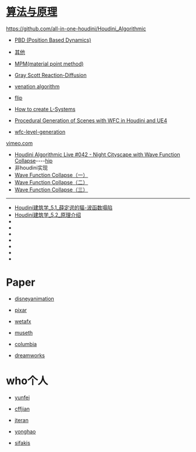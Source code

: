 # [算法与原理](https://github.com/all-in-one-houdini/Houdini_Algorithmic)

https://github.com/all-in-one-houdini/Houdini_Algorithmic

* [PBD (Position Based Dynamics)](https://github.com/FofightFong/All_In_One/blob/master/HoudiniAlgorithmic/pbd.md)
* [其他](https://github.com/FofightFong/All_In_One/blob/master/HoudiniAlgorithmic/others.md)
* [MPM(material point method)](https://github.com/FofightFong/All_In_One/blob/master/HoudiniAlgorithmic/mpm.md)
* [Gray Scott Reaction-Diffusion](https://github.com/FofightFong/All_In_One/blob/master/HoudiniAlgorithmic/GrayScottReactionDiffusion.md)

* [venation algorithm](https://github.com/FofightFong/All_In_One/blob/master/HoudiniAlgorithmic/venation.md)

* [flip](https://github.com/FofightFong/All_In_One/blob/master/HoudiniAlgorithmic/flip.md)

* [How to create L-Systems](https://www.houdinikitchen.net/2019/12/21/how-to-create-l-systems/)


* [Procedural Generation of Scenes with WFC in Houdini and UE4](https://choe.moe/?p=70)

* [wfc-level-generation](https://www.sidefx.com/contentlibrary/wfc-level-generation/)

[vimeo.com](https://vimeo.com/400993662)
* [Houdini Algorithmic Live #042 - Night Cityscape with Wave Function Collapse](https://www.youtube.com/watch?v=6jVk4tLTVjQ)----[hip](https://github.com/all-in-one-houdini/HoudiniHowtos/tree/master/Live-0042%20Night%20Cityscape)
* 非houdini实现
* [Wave Function Collapse（一）](https://openhome.cc/Gossip/P5JS/WaveFunctionCollapse.html)
* [Wave Function Collapse（二）](https://openhome.cc/Gossip/P5JS/WaveFunctionCollapse2.html)
* [Wave Function Collapse（三）](https://openhome.cc/Gossip/P5JS/WaveFunctionCollapse3.html)

--------

* [Houdini建筑学_5.1_薛定谔的猫-波函数塌陷](https://www.bilibili.com/video/BV1D5411u7dy)
* [Houdini建筑学_5.2_原理介绍](https://www.bilibili.com/video/BV1Yy4y1W7KQ)
* []()
* []()
* []()
* []()
* []()
* []()
* []()


# Paper

* [disneyanimation](https://www.disneyanimation.com/publications/)

* [pixar](https://graphics.pixar.com/library/)

* [wetafx](https://www.wetafx.co.nz/articles/)

* [museth](https://www.museth.org/Ken/Publications.html)

* [columbia](http://www.cs.columbia.edu/cg/pubs.php)


* [dreamworks](https://research.dreamworks.com/research-library/)

# who个人

* [yunfei](http://yunfei.work/)

* [cffjian](https://www.math.ucla.edu/~cffjiang/publications.html)

* [jteran](https://www.math.ucla.edu/~jteran/papers/)

* [yonghao](http://www.cg.it.aoyama.ac.jp/yonghao/)

* [sifakis](http://pages.cs.wisc.edu/~sifakis/)
